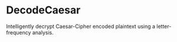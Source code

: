 # DecodeCaesar

Intelligently decrypt Caesar-Cipher encoded plaintext using a letter-frequency analysis.
